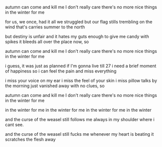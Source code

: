 autumn can come and kill me
I don't really care
there's no more nice things
in the winter for me

for us, we once, had it all
we struggled but our flag
stills trembling on the wind
that's carries summer to the north

but destiny is unfair
and it hates my guts enough
to give me candy with spikes
it bleeds all over the place now, so

autumn can come and kill me
I don't really care
there's no more nice things
in the winter for me

i guess, it was just as planned
if I'm gonna live till 27
i need a brief moment of happiness
so i can feel the pain and miss everything 

i miss your voice on my ear
i miss the feel of your skin
i miss pillow talks by the morning 
just vanished away with no clues, so

autumn can come and kill me
I don't really care
there's no more nice things
in the winter for me

in the winter for me
in the winter for me
in the winter for me
in the winter

and the curse of the weasel
still follows me
always in my shoulder
where i cant see.

and the curse of the weasel
still fucks me
whenever my heart is beating
it scratches the flesh away